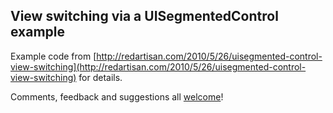 ## View switching via a UISegmentedControl example

Example code from
[http://redartisan.com/2010/5/26/uisegmented-control-view-switching](http://redartisan.com/2010/5/26/uisegmented-control-view-switching)
for details.

Comments, feedback and suggestions all [welcome](mailto:crafterm@redartisan.com)!
